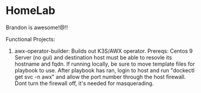 # HomeLab

Brandon is awesome!@!! 

Functional Projects:
1. awx-operator-builder: Builds out K3S/AWX operator.
     Prereqs: Centos 9 Server (no gui) and destination host must be able to resovle its hostname and fqdn.
     If running locally, be sure to move template files for playbook to use.
     After playbook has ran, login to host and run "dockectl get svc -n awx" and allow the port number through the host firewall.
     Dont turn the firewall off, it's needed for masquerading. 
